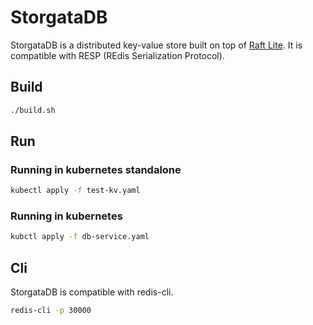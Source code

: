 # StorgataDB

StorgataDB is a distributed key-value store built on top of [Raft Lite](https://github.com/LiangrunDa/raft-lite/tree/main). It is compatible with RESP (REdis Serialization Protocol).

## Build

```sh
./build.sh
```

## Run

### Running in kubernetes standalone

```sh
kubectl apply -f test-kv.yaml
```

### Running in kubernetes

```sh
kubctl apply -f db-service.yaml
```

## Cli

StorgataDB is compatible with redis-cli.

```sh
redis-cli -p 30000
```
